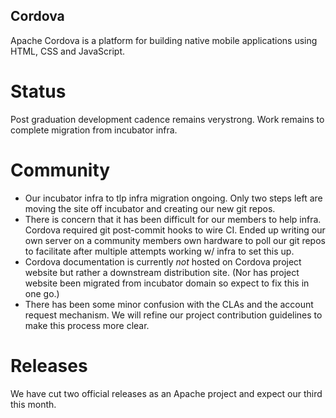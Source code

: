 Cordova
-------

Apache Cordova is a platform for building native mobile applications using HTML, CSS and JavaScript. 

Status
======

Post graduation development cadence remains verystrong. Work remains to complete migration from incubator infra. 

Community
=========

- Our incubator infra to tlp infra migration ongoing. Only two steps left are moving the site off incubator and creating our new git repos.
- There is concern that it has been difficult for our members to help infra. Cordova required git post-commit hooks to wire CI. Ended up writing our own server on a community members own hardware to poll our git repos to facilitate after multiple attempts working w/ infra to set this up.
- Cordova documentation is currently *not* hosted on Cordova project website but rather a downstream distribution site. (Nor has project website been migrated from incubator domain so expect to fix this in one go.)
- There has been some minor confusion with the CLAs and the account request mechanism. We will refine our project contribution guidelines to make this process more clear.

Releases
========

We have cut two official releases as an Apache project and expect our third this month. 

